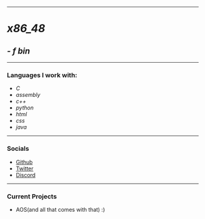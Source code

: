 ___
# *x86_48* 
## *- f bin* 
___
### Languages I work with:
- *C*
- *assembly*
- *c++*
- *python*
- *html*
- *css*
- *java*
___
### Socials
- [Github](https://www.github.com/x86-48)
- [Twitter](https://twitter.com/x86_48)
- [Discord](https://discord.gg/vdUR8DMnSB)

___
### Current Projects

- AOS(and all that comes with that) :)

